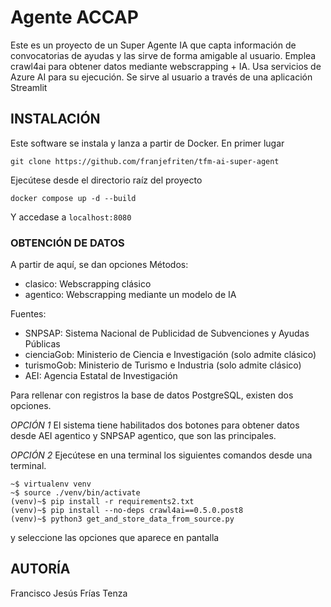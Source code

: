 # Agente ACCAP
Este es un proyecto de un Super Agente IA que capta información de convocatorias de ayudas y las sirve de forma amigable al usuario. Emplea crawl4ai para obtener datos mediante webscrapping + IA. Usa servicios de Azure AI para su ejecución. Se sirve al usuario a través de una aplicación Streamlit

## INSTALACIÓN
Este software se instala y lanza a partir de Docker. 
En primer lugar
```
git clone https://github.com/franjefriten/tfm-ai-super-agent
```
Ejecútese desde el directorio raíz del proyecto
```
docker compose up -d --build
```
Y accedase a `localhost:8080`

### OBTENCIÓN DE DATOS

A partir de aquí, se dan opciones
Métodos:
  * clasico: Webscrapping clásico
  * agentico: Webscrapping mediante un modelo de IA

Fuentes:
  * SNPSAP: Sistema Nacional de Publicidad de Subvenciones y Ayudas Públicas
  * cienciaGob: Ministerio de Ciencia e Investigación (solo admite clásico)
  * turismoGob: Ministerio de Turismo e Industria (solo admite clásico)
  * AEI: Agencia Estatal de Investigación

Para rellenar con registros la base de datos PostgreSQL, existen dos opciones.

*OPCIÓN 1*
El sistema tiene habilitados dos botones para obtener datos desde 
AEI agentico y SNPSAP agentico, que son las principales.

*OPCIÓN 2*
Ejecútese en una terminal los siguientes comandos desde una terminal.
```
~$ virtualenv venv
~$ source ./venv/bin/activate
(venv)~$ pip install -r requirements2.txt
(venv)~$ pip install --no-deps crawl4ai==0.5.0.post8
(venv)~$ python3 get_and_store_data_from_source.py
```
y seleccione las opciones que aparece en pantalla

## AUTORÍA
Francisco Jesús Frías Tenza
